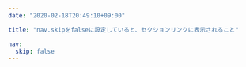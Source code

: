 ```yaml
---
date: "2020-02-18T20:49:10+09:00"

title: "nav.skipをfalseに設定していると、セクションリンクに表示されること"

nav:
  skip: false
---
```

